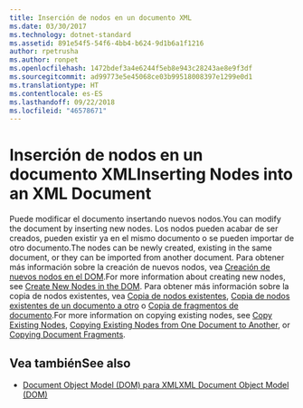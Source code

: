 ```yaml
---
title: Inserción de nodos en un documento XML
ms.date: 03/30/2017
ms.technology: dotnet-standard
ms.assetid: 891e54f5-54f6-4bb4-b624-9d1b6a1f1216
author: rpetrusha
ms.author: ronpet
ms.openlocfilehash: 1472bdef3a4e6244f5eb8e943c28243ae8e9f3df
ms.sourcegitcommit: ad99773e5e45068ce03b99518008397e1299e0d1
ms.translationtype: HT
ms.contentlocale: es-ES
ms.lasthandoff: 09/22/2018
ms.locfileid: "46578671"
---
```

# <a name="inserting-nodes-into-an-xml-document"></a><span data-ttu-id="c21cd-102">Inserción de nodos en un documento XML</span><span class="sxs-lookup"><span data-stu-id="c21cd-102">Inserting Nodes into an XML Document</span></span>
<span data-ttu-id="c21cd-103">Puede modificar el documento insertando nuevos nodos.</span><span class="sxs-lookup"><span data-stu-id="c21cd-103">You can modify the document by inserting new nodes.</span></span> <span data-ttu-id="c21cd-104">Los nodos pueden acabar de ser creados, pueden existir ya en el mismo documento o se pueden importar de otro documento.</span><span class="sxs-lookup"><span data-stu-id="c21cd-104">The nodes can be newly created, existing in the same document, or they can be imported from another document.</span></span> <span data-ttu-id="c21cd-105">Para obtener más información sobre la creación de nuevos nodos, vea [Creación de nuevos nodos en el DOM](../../../../docs/standard/data/xml/create-new-nodes-in-the-dom.md).</span><span class="sxs-lookup"><span data-stu-id="c21cd-105">For more information about creating new nodes, see [Create New Nodes in the DOM](../../../../docs/standard/data/xml/create-new-nodes-in-the-dom.md).</span></span> <span data-ttu-id="c21cd-106">Para obtener más información sobre la copia de nodos existentes, vea [Copia de nodos existentes](../../../../docs/standard/data/xml/copy-existing-nodes.md), [Copia de nodos existentes de un documento a otro](../../../../docs/standard/data/xml/copying-existing-nodes-from-one-document-to-another.md) o [Copia de fragmentos de documento](../../../../docs/standard/data/xml/copying-document-fragments.md).</span><span class="sxs-lookup"><span data-stu-id="c21cd-106">For more information on copying existing nodes, see [Copy Existing Nodes](../../../../docs/standard/data/xml/copy-existing-nodes.md), [Copying Existing Nodes from One Document to Another](../../../../docs/standard/data/xml/copying-existing-nodes-from-one-document-to-another.md), or [Copying Document Fragments](../../../../docs/standard/data/xml/copying-document-fragments.md).</span></span>  
  
## <a name="see-also"></a><span data-ttu-id="c21cd-107">Vea también</span><span class="sxs-lookup"><span data-stu-id="c21cd-107">See also</span></span>

- [<span data-ttu-id="c21cd-108">Document Object Model (DOM) para XML</span><span class="sxs-lookup"><span data-stu-id="c21cd-108">XML Document Object Model (DOM)</span></span>](../../../../docs/standard/data/xml/xml-document-object-model-dom.md)
